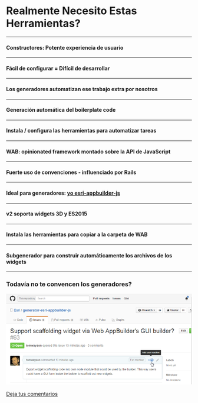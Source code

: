 <!-- .slide: data-background="reveal.js/img/bg-4.png" -->
# Realmente Necesito Estas Herramientas?

---

<!-- .slide: data-background="img/wab-builder.png" -->
#### Constructores: Potente experiencia de usuario

---

<!-- .slide: data-background="img/problem-7658225516_00cf277f83_z.jpg" -->
#### Fácil de configurar = Difícil de desarrollar 

---

<!-- .slide: data-background="img/scaffold-2520054449_b8d243d857_z.jpg" -->
#### Los generadores automatizan ese trabajo extra por nosotros

---

<!-- .slide: data-background="img/scaffold-2520054449_b8d243d857_z.jpg" -->
#### Generación automática del boilerplate code

---

<!-- .slide: data-background="img/scaffold-2520054449_b8d243d857_z.jpg" -->
#### Instala / configura las herramientas para automatizar tareas

---

<!-- .slide: data-background="img/wab-exploded.png" data-background-size="800px" data-background-color="#fff" -->
#### WAB: opinionated framework montado sobre la API de JavaScript

---

<!-- .slide: data-background="img/wab-widget-conventions.png" -->
#### Fuerte uso de convenciones - influenciado por Rails

---

<!-- .slide: data-background="img/wab-generator-sceenshot.png" data-background-size="634px" data-background-color="#000" -->
#### Ideal para generadores: [yo esri-appbuilder-js](https://www.npmjs.com/package/generator-esri-appbuilder-js)

---

<!-- .slide: data-background="img/wab-generator-sceenshot.png" data-background-size="634px" data-background-color="#000" -->
#### v2 soporta widgets 3D y ES2015

---

<!-- .slide: data-background="img/wab-generator-sceenshot.png" data-background-size="634px" data-background-color="#000" -->
#### Instala las herramientas para copiar a la carpeta de WAB

---

<!-- .slide: data-background="img/wab-generator-sceenshot.png" data-background-size="634px" data-background-color="#000" -->
#### Subgenerador para construir automáticamente los archivos de los widgets

---

<!-- .slide: data-background="reveal.js/img/bg-3.png" -->
### Todavía no te convencen los generadores?

<img src="img/issue-screenshot.png" />

[Deja tus comentarios](https://github.com/Esri/generator-esri-appbuilder-js/issues/63)
